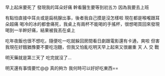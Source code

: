 早上起床要死了
發現我的耳朵好痛
幹看醫生要等到初五ㄌ
因為我要去上班

有點怕直接中耳炎或是扁桃腺出事，後者我自己摸是沒怎樣啦
現在都是喉嚨跟耳朵超痛
喝冷的冰的都會痛死，我桌上有兩杯不能喝的手搖杯，很想喝買回來發現喝到一半幹好痛，結果被我丟在桌上

吃年夜飯也很不想吃，隨便吃一吃就躲回房間看日劇跟電影還有卡通，爽啦
但害我現在好餓猶豫要不要吃泡麵，但我又怕亂吃明天早上起來又很嚴重
天 人 交 戰

明天藥就是第三天了
吃完就沒了...

明天還有事情要忙@@
真的夠ㄌ
我何時可以好好吃東西==
<!-- ##{"timestamp":1707496740}## -->